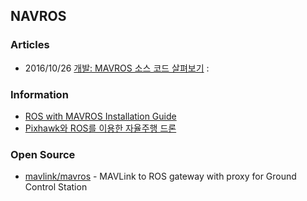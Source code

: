 ## NAVROS



### Articles
- 2016/10/26 [개발: MAVROS 소스 코드 살펴보기](https://subak.io/?p=1153)
:

### Information
- [ROS with MAVROS Installation Guide](https://docs.px4.io/master/en/ros/mavros_installation.html)
- [Pixhawk와 ROS를 이용한 자율주행 드론](https://dnddnjs.gitbooks.io/drone-autonomous-flight/content/)


### Open Source
- [mavlink/mavros](https://github.com/mavlink/mavros) - MAVLink to ROS gateway with proxy for Ground Control Station
